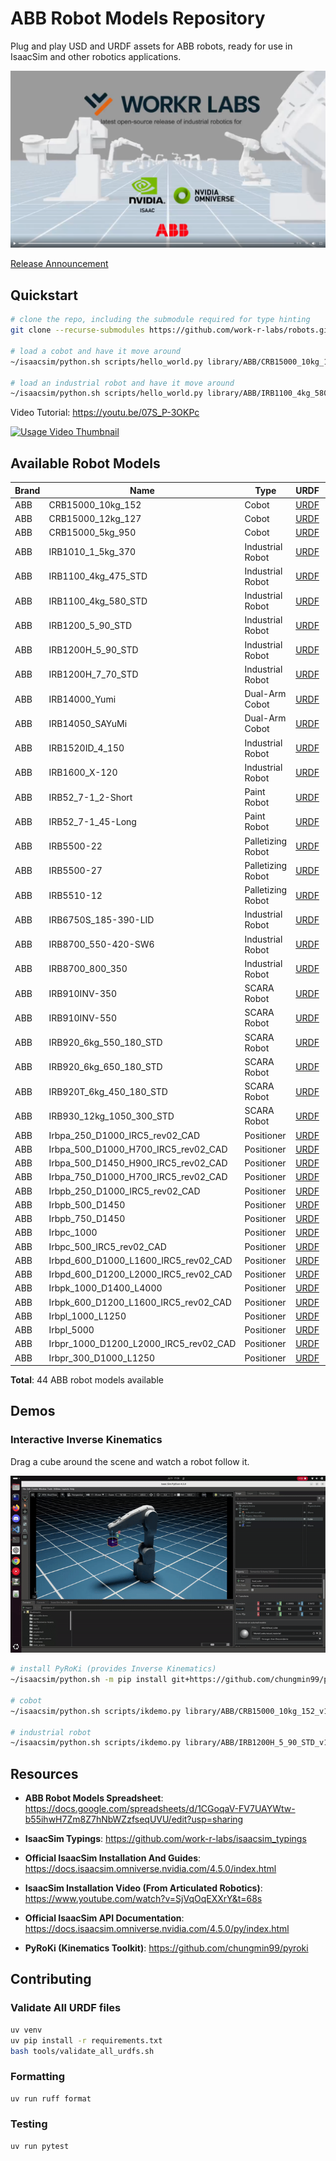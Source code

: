 # ABB Robot Models Repository

Plug and play USD and URDF assets for ABB robots, ready for use in IsaacSim and other robotics applications.

![Alt text](docs/release_video.png)

[Release Announcement](https://www.linkedin.com/feed/update/urn:li:activity:7348423533506547712/)

## Quickstart

```bash
# clone the repo, including the submodule required for type hinting
git clone --recurse-submodules https://github.com/work-r-labs/robots.git

# load a cobot and have it move around
~/isaacsim/python.sh scripts/hello_world.py library/ABB/CRB15000_10kg_152_v1/CRB15000_10kg_152/CRB15000_10kg_152.usd 

# load an industrial robot and have it move around
~/isaacsim/python.sh scripts/hello_world.py library/ABB/IRB1100_4kg_580_STD_v1/IRB1100_4kg_580_STD/IRB1100_4kg_580_STD.usd 
```

Video Tutorial: https://youtu.be/07S_P-3OKPc

[![Usage Video Thumbnail](https://img.youtube.com/vi/07S_P-3OKPc/0.jpg)](https://youtu.be/07S_P-3OKPc)


## Available Robot Models

| Brand | Name | Type | URDF | USD |
|-------|------|------|------|-----|
| ABB | CRB15000_10kg_152 | Cobot | [URDF](library/ABB/CRB15000_10kg_152_v1/CRB15000_10kg_152.urdf) | [USD](library/ABB/CRB15000_10kg_152_v1/CRB15000_10kg_152/CRB15000_10kg_152.usd) |
| ABB | CRB15000_12kg_127 | Cobot | [URDF](library/ABB/CRB15000_12kg_127_v1/CRB15000_12kg_127.urdf) | [USD](library/ABB/CRB15000_12kg_127_v1/CRB15000_12kg_127/CRB15000_12kg_127.usd) |
| ABB | CRB15000_5kg_950 | Cobot | [URDF](library/ABB/CRB15000_5kg_950_v1/CRB15000_5kg_950.urdf) | [USD](library/ABB/CRB15000_5kg_950_v1/CRB15000_5kg_950/CRB15000_5kg_950.usd) |
| ABB | IRB1010_1_5kg_370 | Industrial Robot | [URDF](library/ABB/IRB1010_1_5kg_370_v1/IRB1010_1_5kg_370.urdf) | [USD](library/ABB/IRB1010_1_5kg_370_v1/IRB1010_1_5kg_370/IRB1010_1_5kg_370.usd) |
| ABB | IRB1100_4kg_475_STD | Industrial Robot | [URDF](library/ABB/IRB1100_4kg_475_STD_v1/IRB1100_4kg_475_STD.urdf) | [USD](library/ABB/IRB1100_4kg_475_STD_v1/IRB1100_4kg_475_STD/IRB1100_4kg_475_STD.usd) |
| ABB | IRB1100_4kg_580_STD | Industrial Robot | [URDF](library/ABB/IRB1100_4kg_580_STD_v1/IRB1100_4kg_580_STD.urdf) | [USD](library/ABB/IRB1100_4kg_580_STD_v1/IRB1100_4kg_580_STD/IRB1100_4kg_580_STD.usd) |
| ABB | IRB1200_5_90_STD | Industrial Robot | [URDF](library/ABB/IRB1200_5_90_STD_v1/IRB1200_5_90_STD.urdf) | [USD](library/ABB/IRB1200_5_90_STD_v1/IRB1200_5_90_STD/IRB1200_5_90_STD.usd) |
| ABB | IRB1200H_5_90_STD | Industrial Robot | [URDF](library/ABB/IRB1200H_5_90_STD_v1/IRB1200H_5_90_STD.urdf) | [USD](library/ABB/IRB1200H_5_90_STD_v1/IRB1200H_5_90_STD/IRB1200H_5_90_STD.usd) |
| ABB | IRB1200H_7_70_STD | Industrial Robot | [URDF](library/ABB/IRB1200H_7_70_STD_v1/IRB1200H_7_70_STD.urdf) | [USD](library/ABB/IRB1200H_7_70_STD_v1/IRB1200H_7_70_STD/IRB1200H_7_70_STD.usd) |
| ABB | IRB14000_Yumi | Dual-Arm Cobot | [URDF](library/ABB/IRB14000_Yumi_v1/IRB14000_Yumi.urdf) | [USD](library/ABB/IRB14000_Yumi_v1/IRB14000_Yumi/IRB14000_Yumi.usd) |
| ABB | IRB14050_SAYuMi | Dual-Arm Cobot | [URDF](library/ABB/IRB14050_SAYuMi_v1/IRB14050_SAYuMi.urdf) | [USD](library/ABB/IRB14050_SAYuMi_v1/IRB14050_SAYuMi/IRB14050_SAYuMi.usd) |
| ABB | IRB1520ID_4_150 | Industrial Robot | [URDF](library/ABB/IRB1520ID_4_150_v1/IRB1520ID_4_150.urdf) | [USD](library/ABB/IRB1520ID_4_150_v1/IRB1520ID_4_150/IRB1520ID_4_150.usd) |
| ABB | IRB1600_X-120 | Industrial Robot | [URDF](library/ABB/IRB1600_X-120_v1/IRB1600_X-120.urdf) | [USD](library/ABB/IRB1600_X-120_v1/IRB1600_X-120/IRB1600_X-120.usd) |
| ABB | IRB52_7-1_2-Short | Paint Robot | [URDF](library/ABB/IRB52_7-1_2-Short_v1/IRB52_7-1_2-Short.urdf) | [USD](library/ABB/IRB52_7-1_2-Short_v1/IRB52_7-1_2-Short/IRB52_7-1_2-Short.usd) |
| ABB | IRB52_7-1_45-Long | Paint Robot | [URDF](library/ABB/IRB52_7-1_45-Long_v1/IRB52_7-1_45-Long.urdf) | [USD](library/ABB/IRB52_7-1_45-Long_v1/IRB52_7-1_45-Long/IRB52_7-1_45-Long.usd) |
| ABB | IRB5500-22 | Palletizing Robot | [URDF](library/ABB/IRB5500-22_v1/IRB5500-22.urdf) | [USD](library/ABB/IRB5500-22_v1/IRB5500-22/IRB5500-22.usd) |
| ABB | IRB5500-27 | Palletizing Robot | [URDF](library/ABB/IRB5500-27_v1/IRB5500-27.urdf) | [USD](library/ABB/IRB5500-27_v1/IRB5500-27/IRB5500-27.usd) |
| ABB | IRB5510-12 | Palletizing Robot | [URDF](library/ABB/IRB5510-12_v1/IRB5510-12.urdf) | [USD](library/ABB/IRB5510-12_v1/IRB5510-12/IRB5510-12.usd) |
| ABB | IRB6750S_185-390-LID | Industrial Robot | [URDF](library/ABB/IRB6750S_185-390-LID_v1/IRB6750S_185-390-LID.urdf) | [USD](library/ABB/IRB6750S_185-390-LID_v1/IRB6750S_185-390-LID/IRB6750S_185-390-LID.usd) |
| ABB | IRB8700_550-420-SW6 | Industrial Robot | [URDF](library/ABB/IRB8700_550-420-SW6_v1/IRB8700_550-420-SW6.urdf) | [USD](library/ABB/IRB8700_550-420-SW6_v1/IRB8700_550-420-SW6/IRB8700_550-420-SW6.usd) |
| ABB | IRB8700_800_350 | Industrial Robot | [URDF](library/ABB/IRB8700_800_350_v1/IRB8700_800_350.urdf) | [USD](library/ABB/IRB8700_800_350_v1/IRB8700_800_350/IRB8700_800_350.usd) |
| ABB | IRB910INV-350 | SCARA Robot | [URDF](library/ABB/IRB910INV-350_v1/IRB910INV-350.urdf) | [USD](library/ABB/IRB910INV-350_v1/IRB910INV-350/IRB910INV-350.usd) |
| ABB | IRB910INV-550 | SCARA Robot | [URDF](library/ABB/IRB910INV-550_v1/IRB910INV-550.urdf) | [USD](library/ABB/IRB910INV-550_v1/IRB910INV-550/IRB910INV-550.usd) |
| ABB | IRB920_6kg_550_180_STD | SCARA Robot | [URDF](library/ABB/IRB920_6kg_550-180-STD_v1/IRB920_6kg_550_180_STD.urdf) | [USD](library/ABB/IRB920_6kg_550-180-STD_v1/IRB920_6kg_550_180_STD/IRB920_6kg_550_180_STD.usd) |
| ABB | IRB920_6kg_650_180_STD | SCARA Robot | [URDF](library/ABB/IRB920_6kg_650_180_STD_v1/IRB920_6kg_650_180_STD.urdf) | [USD](library/ABB/IRB920_6kg_650_180_STD_v1/IRB920_6kg_650_180_STD/IRB920_6kg_650_180_STD.usd) |
| ABB | IRB920T_6kg_450_180_STD | SCARA Robot | [URDF](library/ABB/IRB920T_6kg_450_180_STD_v1/IRB920T_6kg_450_180_STD.urdf) | [USD](library/ABB/IRB920T_6kg_450_180_STD_v1/IRB920T_6kg_450_180_STD/IRB920T_6kg_450_180_STD.usd) |
| ABB | IRB930_12kg_1050_300_STD | SCARA Robot | [URDF](library/ABB/IRB930_12kg_1050_300_STD_v1/IRB930_12kg_1050_300_STD.urdf) | [USD](library/ABB/IRB930_12kg_1050_300_STD_v1/IRB930_12kg_1050_300_STD/IRB930_12kg_1050_300_STD.usd) |
| ABB | Irbpa_250_D1000_IRC5_rev02_CAD | Positioner | [URDF](library/ABB/Irbpa_250_D1000_IRC5_rev02_CAD_v1/Irbpa_250_D1000_IRC5_rev02_CAD.urdf) | [USD](library/ABB/Irbpa_250_D1000_IRC5_rev02_CAD_v1/Irbpa_250_D1000_IRC5_rev02_CAD/Irbpa_250_D1000_IRC5_rev02_CAD.usd) |
| ABB | Irbpa_500_D1000_H700_IRC5_rev02_CAD | Positioner | [URDF](library/ABB/Irbpa_500_D1000_H700_IRC5_rev02_CAD_v1/Irbpa_500_D1000_H700_IRC5_rev02_CAD.urdf) | [USD](library/ABB/Irbpa_500_D1000_H700_IRC5_rev02_CAD_v1/Irbpa_500_D1000_H700_IRC5_rev02_CAD/Irbpa_500_D1000_H700_IRC5_rev02_CAD.usd) |
| ABB | Irbpa_500_D1450_H900_IRC5_rev02_CAD | Positioner | [URDF](library/ABB/Irbpa_500_D1450_H900_IRC5_rev02_CAD_v1/Irbpa_500_D1450_H900_IRC5_rev02_CAD.urdf) | [USD](library/ABB/Irbpa_500_D1450_H900_IRC5_rev02_CAD_v1/Irbpa_500_D1450_H900_IRC5_rev02_CAD/Irbpa_500_D1450_H900_IRC5_rev02_CAD.usd) |
| ABB | Irbpa_750_D1000_H700_IRC5_rev02_CAD | Positioner | [URDF](library/ABB/Irbpa_750_D1000_H700_IRC5_rev02_CAD_v1/Irbpa_750_D1000_H700_IRC5_rev02_CAD.urdf) | [USD](library/ABB/Irbpa_750_D1000_H700_IRC5_rev02_CAD_v1/Irbpa_750_D1000_H700_IRC5_rev02_CAD/Irbpa_750_D1000_H700_IRC5_rev02_CAD.usd) |
| ABB | Irbpb_250_D1000_IRC5_rev02_CAD | Positioner | [URDF](library/ABB/Irbpb_250_D1000_IRC5_rev02_CAD_v1/Irbpb_250_D1000_IRC5_rev02_CAD.urdf) | [USD](library/ABB/Irbpb_250_D1000_IRC5_rev02_CAD_v1/Irbpb_250_D1000_IRC5_rev02_CAD/Irbpb_250_D1000_IRC5_rev02_CAD.usd) |
| ABB | Irbpb_500_D1450 | Positioner | [URDF](library/ABB/Irbpb_500_D1450_v1/Irbpb_500_D1450.urdf) | [USD](library/ABB/Irbpb_500_D1450_v1/Irbpb_500_D1450/Irbpb_500_D1450.usd) |
| ABB | Irbpb_750_D1450 | Positioner | [URDF](library/ABB/Irbpb_750_D1450_v1/Irbpb_750_D1450.urdf) | [USD](library/ABB/Irbpb_750_D1450_v1/Irbpb_750_D1450/Irbpb_750_D1450.usd) |
| ABB | Irbpc_1000 | Positioner | [URDF](library/ABB/Irbpc_1000_v1/Irbpc_1000.urdf) | [USD](library/ABB/Irbpc_1000_v1/Irbpc_1000/Irbpc_1000.usd) |
| ABB | Irbpc_500_IRC5_rev02_CAD | Positioner | [URDF](library/ABB/Irbpc_500_IRC5_rev02_CAD_v1/Irbpc_500_IRC5_rev02_CAD.urdf) | [USD](library/ABB/Irbpc_500_IRC5_rev02_CAD_v1/Irbpc_500_IRC5_rev02_CAD/Irbpc_500_IRC5_rev02_CAD.usd) |
| ABB | Irbpd_600_D1000_L1600_IRC5_rev02_CAD | Positioner | [URDF](library/ABB/Irbpd_600_D1000_L1600_IRC5_rev02_CAD_v1/Irbpd_600_D1000_L1600_IRC5_rev02_CAD.urdf) | [USD](library/ABB/Irbpd_600_D1000_L1600_IRC5_rev02_CAD_v1/Irbpd_600_D1000_L1600_IRC5_rev02_CAD/Irbpd_600_D1000_L1600_IRC5_rev02_CAD.usd) |
| ABB | Irbpd_600_D1200_L2000_IRC5_rev02_CAD | Positioner | [URDF](library/ABB/Irbpd_600_D1200_L2000_IRC5_rev02_CAD_v1/Irbpd_600_D1200_L2000_IRC5_rev02_CAD.urdf) | [USD](library/ABB/Irbpd_600_D1200_L2000_IRC5_rev02_CAD_v1/Irbpd_600_D1200_L2000_IRC5_rev02_CAD/Irbpd_600_D1200_L2000_IRC5_rev02_CAD.usd) |
| ABB | Irbpk_1000_D1400_L4000 | Positioner | [URDF](library/ABB/Irbpk_1000_D1400_L4000_v1/Irbpk_1000_D1400_L4000.urdf) | [USD](library/ABB/Irbpk_1000_D1400_L4000_v1/Irbpk_1000_D1400_L4000/Irbpk_1000_D1400_L4000.usd) |
| ABB | Irbpk_600_D1200_L1600_IRC5_rev02_CAD | Positioner | [URDF](library/ABB/Irbpk_600_D1200_L1600_IRC5_rev02_CAD_v1/Irbpk_600_D1200_L1600_IRC5_rev02_CAD.urdf) | [USD](library/ABB/Irbpk_600_D1200_L1600_IRC5_rev02_CAD_v1/Irbpk_600_D1200_L1600_IRC5_rev02_CAD/Irbpk_600_D1200_L1600_IRC5_rev02_CAD.usd) |
| ABB | Irbpl_1000_L1250 | Positioner | [URDF](library/ABB/Irbpl_1000_L1250_v1/Irbpl_1000_L1250.urdf) | [USD](library/ABB/Irbpl_1000_L1250_v1/Irbpl_1000_L1250/Irbpl_1000_L1250.usd) |
| ABB | Irbpl_5000 | Positioner | [URDF](library/ABB/Irbpl_5000_v1/Irbpl_5000.urdf) | [USD](library/ABB/Irbpl_5000_v1/Irbpl_5000/Irbpl_5000.usd) |
| ABB | Irbpr_1000_D1200_L2000_IRC5_rev02_CAD | Positioner | [URDF](library/ABB/Irbpr_1000_D1200_L2000_IRC5_rev02_CAD_v1/Irbpr_1000_D1200_L2000_IRC5_rev02_CAD.urdf) | [USD](library/ABB/Irbpr_1000_D1200_L2000_IRC5_rev02_CAD_v1/Irbpr_1000_D1200_L2000_IRC5_rev02_CAD/Irbpr_1000_D1200_L2000_IRC5_rev02_CAD.usd) |
| ABB | Irbpr_300_D1000_L1250 | Positioner | [URDF](library/ABB/Irbpr_300_D1000_L1250_v1/Irbpr_300_D1000_L1250.urdf) | [USD](library/ABB/Irbpr_300_D1000_L1250_v1/Irbpr_300_D1000_L1250/Irbpr_300_D1000_L1250.usd) |

**Total**: 44 ABB robot models available

## Demos

### Interactive Inverse Kinematics

Drag a cube around the scene and watch a robot follow it.

![An animated GIF showing a screen recording of an IsaacSim scene where the user is draging a cube around space while an ABB1200 robot is following it.](docs/ik_animation.gif)


```bash
# install PyRoKi (provides Inverse Kinematics)
~/isaacsim/python.sh -m pip install git+https://github.com/chungmin99/pyroki

# cobot
~/isaacsim/python.sh scripts/ikdemo.py library/ABB/CRB15000_10kg_152_v1/CRB15000_10kg_152.urdf

# industrial robot
~/isaacsim/python.sh scripts/ikdemo.py library/ABB/IRB1200H_5_90_STD_v1/IRB1200H_5_90_STD.urdf
```


## Resources

* **ABB Robot Models Spreadsheet**: https://docs.google.com/spreadsheets/d/1CGoqaV-FV7UAYWtw-b55ihwH7Zm8Z7hNbWZzfseqUVU/edit?usp=sharing

* **IsaacSim Typings**: https://github.com/work-r-labs/isaacsim_typings

* **Official IsaacSim Installation And Guides**: https://docs.isaacsim.omniverse.nvidia.com/4.5.0/index.html

* **IsaacSim Installation Video (From Articulated Robotics)**: https://www.youtube.com/watch?v=SjVqOqEXXrY&t=68s

* **Official IsaacSim API Documentation**: https://docs.isaacsim.omniverse.nvidia.com/4.5.0/py/index.html

* **PyRoKi (Kinematics Toolkit)**: https://github.com/chungmin99/pyroki

## Contributing

### Validate All URDF files

```bash
uv venv
uv pip install -r requirements.txt
bash tools/validate_all_urdfs.sh
```

### Formatting

```bash
uv run ruff format
```

### Testing

```bash
uv run pytest
```
